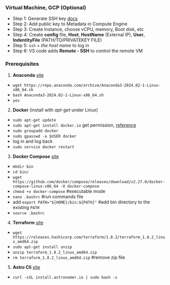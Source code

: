 ### Virtual Machine, GCP (Optional)
 - Step 1: Generate SSH key [docs](https://cloud.google.com/compute/docs/connect/create-ssh-keys) 
 - Step 2: Add public key to Metadata in Compute Engine
 - Step 3: Create Instance, choose vCPU, memory, Boot disk, etc
 - Step 4: Create **config** file, **Host**, **HostName** (External IP), **User**, **IndentityFile** (PATH/TO/PRIVATEKEY FILE)
 - Step 5: `ssh` + *the host name* to log in 
 - Step 6: VS code adds **Remote - SSH** to control the remote VM

### Prerequisites
1. **Anaconda** [site](https://www.anaconda.com/download)
  - `wget https://repo.anaconda.com/archive/Anaconda3-2024.02-1-Linux-x86_64.sh`
  - `bash Anaconda3-2024.02-1-Linux-x86_64.sh`
  - `yes` 

2. **Docker** (install with *apt-get* under Linux)
  - `sudo apt-get update`
  - `sudo apt-get install docker.io`
  get permission, [reference](https://github.com/sindresorhus/guides/blob/main/docker-without-sudo.md)
  - `sudo groupadd docker`
  - `sudo gpasswd -a $USER docker`
  - log in and log back
  - `sudo service docker restart`
3. **Docker Compose** [site](https://github.com/docker/compose/releases)
  - `mkdir bin`
  - `cd bin/`
  - `wget https://github.com/docker/compose/releases/download/v2.27.0/docker-compose-linux-x86_64 -O docker-compose`
  - `chmod +x docker-compose` #executable mode
  - `nano .bashrc` #run commands file
  - add `export PATH="${HOME}/bin:${PATH}"` #add bin directory to the existing `PATH`
  - `source .bashrc`
4. **Terraform** [site](https://releases.hashicorp.com/terraform)
  - `wget https://releases.hashicorp.com/terraform/1.8.2/terraform_1.8.2_linux_amd64.zip`
  - `sudo apt-get install unzip`
  - `unzip terraform_1.8.2_linux_amd64.zip`
  - `rm terraform_1.8.2_linux_amd64.zip` #remove zip file
5. **Astro Cli** [site](https://docs.astronomer.io/astro/cli/install-cli)
 - `curl -sSL install.astronomer.io | sudo bash -s`



